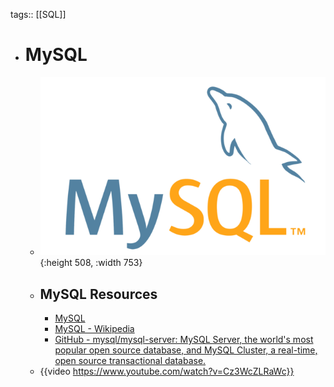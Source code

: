 tags:: [[SQL]]

- # MySQL
	- ![mysql.png](../assets/mysql_1703860378481_0.png){:height 508, :width 753}
	- ## MySQL Resources
		- [MySQL](https://www.mysql.com/)
		- [MySQL - Wikipedia](https://en.wikipedia.org/wiki/MySQL)
		- [GitHub - mysql/mysql-server: MySQL Server, the world's most popular open source database, and MySQL Cluster, a real-time, open source transactional database.](https://github.com/mysql/mysql-server)
	- {{video https://www.youtube.com/watch?v=Cz3WcZLRaWc}}
